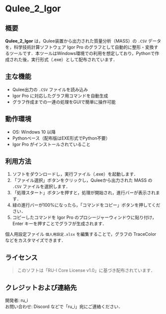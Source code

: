 # Qulee_2_Igor

## 概要  
**Qulee_2_Igor** は，Qulee装置から出力された質量分析（MASS）の `.CSV` データを，科学技術計算ソフトウェア Igor Pro のグラフとして自動的に整形・変換するツールです．本ツールはWindows環境での利用を想定しており，Pythonで作成された後，実行形式（.exe）として配布されています．

## 主な機能  
- Qulee出力の `.CSV` ファイルを読み込み  
- Igor Pro に対応したグラフ用コマンドを自動生成  
- グラフ作成までの一連の処理をGUIで簡単に操作可能  

## 動作環境  
- OS: Windows 10 以降  
- Pythonベース（配布版はEXE形式でPython不要）  
- Igor Pro がインストールされていること  

## 利用方法  
1. ソフトをダウンロードし，実行ファイル（.exe）を起動します．  
2. 「ファイル選択」ボタンをクリックし，Quleeから出力された MASS の `.CSV` ファイルを選択します．  
3. 「処理スタート」ボタンを押すと，処理が開始され，進行バーが表示されます．  
4. 緑の進行バーが100%になったら，「コマンドをコピー」ボタンを押してください．  
5. コピーしたコマンドを Igor Pro のプロシージャーウィンドウに貼り付け，Enter キーを押すことでグラフが生成されます．  

個人用設定ファイル `個人用設定.xlsx` を編集することで，グラフの TraceColor などをカスタマイズできます．

## ライセンス  
> このソフトは「RU-I Core License v1.0」に基づき配布されています．  

## クレジットおよび連絡先  
開発者: ru_i  
お問い合わせ: Discord などで「ru_i」宛にご連絡ください．  
